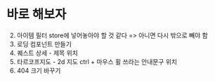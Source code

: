 # 바로 해보자

2. 아이템 필터 store에 넣어놓아야 할 것 같다 => 아니면 다시 밖으로 빼야 함
3. 로딩 컴포넌트 만들기
4. 퀘스트 상세 - 제목 위치
5. 타르코프지도 - 2d 지도 ctrl + 마우스 휠 쓰라는 안내문구 위치
6. 404 크기 바꾸기
